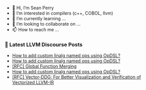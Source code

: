 - 👋 Hi, I’m Sean Perry
- 👀 I’m interested in compilers (c++, COBOL, llvm)
- 🌱 I’m currently learning ...
- 💞️ I’m looking to collaborate on ...
- 📫 How to reach me ...

<!---
s66perry/s66perry is a ✨ special ✨ repository because its `README.md` (this file) appears on your GitHub profile.
You can click the Preview link to take a look at your changes.
--->
### 📕 Latest LLVM Discourse Posts

<!-- DISCOURSE-LLVM:START -->
- [How to add custom linalg named ops using OpDSL?](https://discourse.llvm.org/t/how-to-add-custom-linalg-named-ops-using-opdsl/83200#post_4)
- [How to add custom linalg named ops using OpDSL?](https://discourse.llvm.org/t/how-to-add-custom-linalg-named-ops-using-opdsl/83200#post_3)
- [[RFC] Global Function Merging](https://discourse.llvm.org/t/rfc-global-function-merging/82608#post_7)
- [How to add custom linalg named ops using OpDSL?](https://discourse.llvm.org/t/how-to-add-custom-linalg-named-ops-using-opdsl/83200#post_2)
- [[RFC] Vector-DDG: For Better Visualization and Verification of Vectorized LLVM-IR](https://discourse.llvm.org/t/rfc-vector-ddg-for-better-visualization-and-verification-of-vectorized-llvm-ir/83202#post_1)
<!-- DISCOURSE-LLVM:END -->
